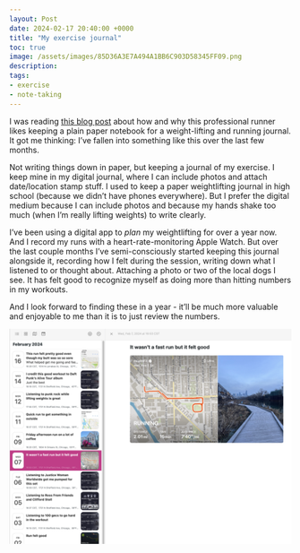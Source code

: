 ```yaml
---
layout: Post
date: 2024-02-17 20:40:00 +0000
title: "My exercise journal"
toc: true
image: /assets/images/85D36A3E7A494A1BB6C903D58345FF09.png
description: 
tags: 
- exercise
- note-taking
---
```


I was reading [this blog post](https://2ndbreakfast.audreywatters.com/the-case-for-a-paper-journal/?utm_source=substack&utm_medium=email) about how and why this professional runner likes keeping a plain paper notebook for a weight\-lifting and running journal\. It got me thinking: I’ve fallen into something like this over the last few months\.

Not writing things down in paper, but keeping a journal of my exercise\. I keep mine in my digital journal, where I can include photos and attach date/location stamp stuff\. I used to keep a paper weightlifting journal in high school \(because we didn’t have phones everywhere\)\. But I prefer the digital medium because I can include photos and because my hands shake too much \(when I’m really lifting weights\) to write clearly\.

I’ve been using a digital app to *plan* my weightlifting for over a year now\. And I record my runs with a heart\-rate\-monitoring Apple Watch\. But over the last couple months I’ve semi\-consciously started keeping this journal alongside it, recording how I felt during the session, writing down what I listened to or thought about\. Attaching a photo or two of the local dogs I see\. It has felt good to recognize myself as doing more than hitting numbers in my workouts\.

And I look forward to finding these in a year \- it’ll be much more valuable and enjoyable to me than it is to just review the numbers\.

![](/assets/images/85D36A3E7A494A1BB6C903D58345FF09.png)
